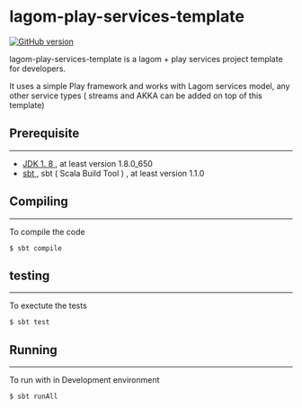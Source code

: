 # lagom-play-services-template #

[![GitHub version](https://img.shields.io/badge/version-1.0.0-green.svg)](https://github.com/hitachi-dsg/lagom-play-services-template/releases)


lagom-play-services-template is a lagom + play services project template for developers.

It uses a simple Play framework and works with Lagom services model, any other service types ( streams and AKKA can be added on top of this template)

## Prerequisite
---------------
* [JDK 1. 8 ](http://www.oracle.com/technetwork/java/javase/downloads/jdk8-downloads-2133151.html), at least version  1.8.0_650
* [sbt ](https://www.scala-sbt.org/download.html), sbt ( Scala Build Tool ) , at least version 1.1.0


## Compiling
---------
To compile the code

```
$ sbt compile
```

## testing
---------
To exectute the tests

```
$ sbt test
```

## Running
----------

To run with in Development environment

```
$ sbt runAll
```
